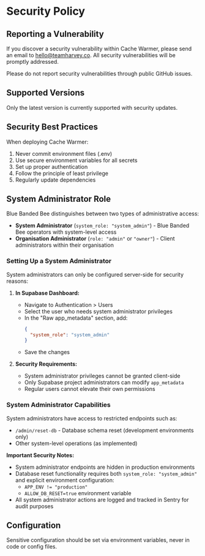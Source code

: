# Security Policy

## Reporting a Vulnerability

If you discover a security vulnerability within Cache Warmer, please send an email to [hello@teamharvey.co](mailto:hello@teamharvey.co). All security vulnerabilities will be promptly addressed.

Please do not report security vulnerabilities through public GitHub issues.

## Supported Versions

Only the latest version is currently supported with security updates.

## Security Best Practices

When deploying Cache Warmer:

1. Never commit environment files (.env)
2. Use secure environment variables for all secrets
3. Set up proper authentication
4. Follow the principle of least privilege
5. Regularly update dependencies

## System Administrator Role

Blue Banded Bee distinguishes between two types of administrative access:

- **System Administrator** (`system_role: "system_admin"`) - Blue Banded Bee operators with system-level access
- **Organisation Administrator** (`role: "admin"` or `"owner"`) - Client administrators within their organisation

### Setting Up a System Administrator

System administrators can only be configured server-side for security reasons:

1. **In Supabase Dashboard:**
   - Navigate to Authentication > Users
   - Select the user who needs system administrator privileges
   - In the "Raw app_metadata" section, add:
     ```json
     {
       "system_role": "system_admin"
     }
     ```
   - Save the changes

2. **Security Requirements:**
   - System administrator privileges cannot be granted client-side
   - Only Supabase project administrators can modify `app_metadata`
   - Regular users cannot elevate their own permissions

### System Administrator Capabilities

System administrators have access to restricted endpoints such as:

- `/admin/reset-db` - Database schema reset (development environments only)
- Other system-level operations (as implemented)

**Important Security Notes:**
- System administrator endpoints are hidden in production environments
- Database reset functionality requires both `system_role: "system_admin"` and explicit environment configuration:
  - `APP_ENV != "production"` 
  - `ALLOW_DB_RESET=true` environment variable
- All system administrator actions are logged and tracked in Sentry for audit purposes

## Configuration

Sensitive configuration should be set via environment variables, never in code or config files.
